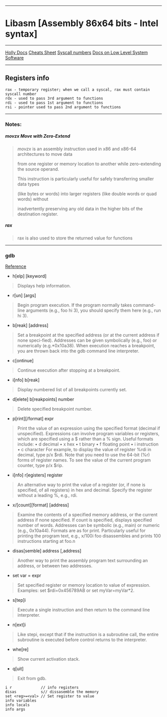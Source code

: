 ***

# Libasm [Assembly 86x64 bits - Intel syntax]

***

[Holly Docs](https://aaronbloomfield.github.io/pdr/book/x86-64bit-asm-chapter.pdf)
[Cheats Sheet](https://cs.brown.edu/courses/cs033/docs/guides/x64_cheatsheet.pdf)
[Syscall numbers](https://filippo.io/linux-syscall-table/)
[Docs on Low Level System Software](https://refspecs.linuxbase.org/elf/x86_64-abi-0.99.pdf)
***

## Registers info

    rax - temporary register; when we call a syscal, rax must contain syscall number
    rdx - used to pass 3rd argument to functions
    rdi - used to pass 1st argument to functions
    rsi - pointer used to pass 2nd argument to functions


***

### Notes:

##### *movzx* Move with Zero-Extend
> *movzx* is an assembly instruction used in x86 and x86-64 architectures to move data
>
> from one register or memory location to another while zero-extending the source operand.
>
> This instruction is particularly useful for safely transferring smaller data types
>
> (like bytes or words) into larger registers (like double words or quad words) without
>
> inadvertently preserving any old data in the higher bits of the destination register.

##### rax
> 
> rax is also used to store the returned value for functions 
>

***

### gdb


[Reference](https://web.cecs.pdx.edu/~apt/cs510comp/gdb.pdf)

- h[elp] [keyword]
>    Displays help information.

- r[un] [args]
>    Begin program execution.
>    If the program normally takes command-line arguments (e.g., foo hi 3), you should specify them here (e.g., run hi 3).

- b[reak] [address]
>    Set a breakpoint at the specified address (or at the current address if none speci-fied).
>    Addresses can be given symbolically (e.g., foo) or numerically (e.g.*0x10a38). When execution reaches a breakpoint, you are thrown back into the gdb command line interpreter.
>

- c[ontinue]
>    Continue execution after stopping at a breakpoint.

- i[nfo] b[reak]
>    Display numbered list of all breakpoints currently set.

- d[elete] b[reakpoints] number
>    Delete specified breakpoint number.

- p[rint][/format] expr
>    Print the value of an expression using the specified format (decimal if unspecified).
>    Expressions can involve program variables or registers, which are specified using a $ rather than a % sign. Useful formats include:
>    • d decimal
>    • x hex
>    • t binary
>    • f floating point
>    • i instruction
>    • c character
>    For example, to display the value of register %rdi in decimal, type p/x $rdi.
>    Note that you need to use the 64-bit (%r) forms of register names. To see the
>    value of the current program counter, type p/x $rip.

- i[nfo] r[egisters] register
>    An alternative way to print the value of a register (or, if none is specified, of all registers) in hex and decimal.
>    Specify the register without a leading %, e.g., rdi.

- x/[count][format] [address]
>    Examine the contents of a specified memory address, or the current address if none specified.
>    If count is specified, displays specified number of words.
>    Addresses can be symbolic (e.g., main) or numeric (e.g., 0x10a44). Formats are as for print.
>    Particularly useful for printing the program text, e.g., x/100i foo disassembles and prints 100 instructions starting at foo.n

- disas[semble] address [,address]
>    Another way to print the assembly program text surrounding an address, or between two addresses.

- set var = expr
>    Set specified register or memory location to value of expression. Examples: set
>   $rdi=0x456789AB or set myVar=myVar*2.
>

- s[tep]i
>    Execute a single instruction and then return to the command line interpreter.

- n[ext]i
>    Like stepi, except that if the instruction is a subroutine call, the entire subroutine is executed before control returns to the interpreter.

- whe[re]
>    Show current activation stack.

- q[uit]
>    Exit from gdb.

```gdb
i r             // info registers
disas           s// dissasemble the memory
set <reg>=<val> // Set register to value
info variables
info locals
info args
```
